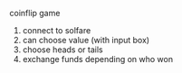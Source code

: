 
coinflip game 

1. connect to solfare 
2. can choose value (with input box)
3. choose heads or tails
4. exchange funds depending on who won